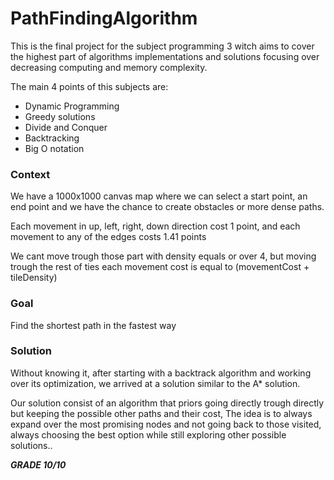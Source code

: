 # PathFindingAlgorithm

This is the final project for the subject programming 3 witch aims to cover the highest part of algorithms implementations and solutions focusing
over decreasing computing and memory complexity.

The main 4 points of this subjects are:
- Dynamic Programming
- Greedy solutions
- Divide and Conquer
- Backtracking
- Big O notation

### Context

We have a 1000x1000 canvas map where we can select a start point, an end point and we have the chance to create obstacles or more dense paths. 

Each movement in up, left, right, down direction cost 1 point, and each movement to any of the edges costs 1.41 points

We cant move trough those part with density equals or over 4, but moving trough the rest of ties each movement cost is equal to (movementCost + tileDensity)


### Goal

Find the shortest path in the fastest way


### Solution

Without knowing it, after starting with a backtrack algorithm and working over its optimization, we arrived at a solution similar to the
A* solution.

Our solution consist of an algorithm that priors going directly trough directly but keeping the possible other paths and their cost, 
The idea is to always expand over the most promising nodes and not going back to those visited, always choosing the best option while still
exploring other possible solutions..


***GRADE 10/10***
